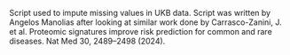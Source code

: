 Script used to impute missing values in UKB data. Script was written by Angelos Manolias after looking at similar work done by Carrasco-Zanini, J. et al. Proteomic signatures improve risk prediction for common and rare diseases. Nat Med 30, 2489–2498 (2024).
